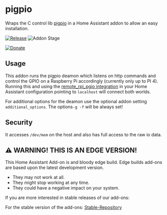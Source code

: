 # pigpio

Wraps the C control lib [pigpio](https://github.com/joan2937/pigpio) in a Home Assistant addon to allow an easy installation.

[![Release][release-badge]][release]
![Addon Stage][stage-badge]

[![Donate][donation-badge]][donation-url]

## Usage

This addon runs the pigpio deamon which listens on http commands and control the GPIO on a Raspberry Pi accordingly (currently only up to PI 4).
Running this and using the [remote_rpi_pgio integration](https://www.home-assistant.io/integrations/remote_rpi_gpio/) in your Home Assistant configuration pointing to `localhost` will connect both worlds.

For additional options for the deamon use the optional addon setting `additional_options`.
The options`-g -f` will be always set!

## Security

It accesses `/dev/mem` on the host and also has full access to the raw io data.

## ⚠ WARNING! THIS IS AN EDGE VERSION!

This Home Assistant Add-on is and bloody edge build.
Edge builds add-ons are based upon the latest development version.

- They may not work at all.
- They might stop working at any time.
- They could have a negative impact on your system.

If you are more interested in stable releases of our add-ons:

For the stable version of the add-ons: [Stable-Repository]

[stage-badge]: https://img.shields.io/badge/Addon%20stage-stable-green.svg

[release-badge]: https://img.shields.io/badge/version-v1.5.3-blue.svg
[release]: https://github.com/Poeschl-HomeAssistant-Addons/pigpio/tree/v1.5.3

[donation-badge]: https://img.shields.io/badge/Buy%20me%20a%20coffee-%23d32f2f?logo=buy-me-a-coffee&style=for-the-badge&logoColor=white
[donation-url]: https://www.buymeacoffee.com/Poeschl

[Stable-Repository]: https://github.com/Poeschl-HomeAssistant-Addons/repository
